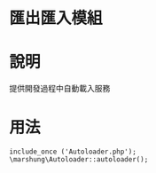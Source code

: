 匯出匯入模組
===

# 說明
提供開發過程中自動載入服務

# 用法
```
include_once ('Autoloader.php');
\marshung\Autoloader::autoloader();
```